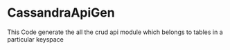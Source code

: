 # CassandraApiGen
This Code generate the all the crud api module which belongs to tables in a particular keyspace
